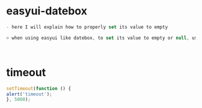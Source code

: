 # easyui-datebox

```javascript
- here I will explain how to properly set its value to empty

> when using easyui like datebox, to set its value to empty or null, use its function "datebox" ex. "mydate.datebox('setValue', '')", because if we use "mydate.val('')", it will not let it put its value again, unless you use the "datebox" function.




```


# timeout
```javascript
setTimeout(function () {
alert('timeout');
}, 5000);
```


